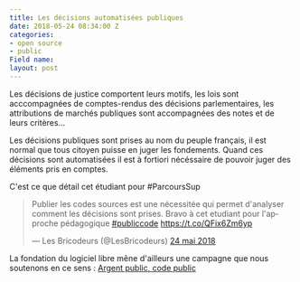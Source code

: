 ```yaml
---
title: Les décisions automatisées publiques
date: 2018-05-24 08:34:00 Z
categories:
- open source
- public
Field name: 
layout: post
---
```


Les décisions de justice comportent leurs motifs, les lois sont acccompagnées de comptes-rendus des décisions parlementaires, les attributions de marchés publiques sont accompagnées des notes et de leurs critères... 

Les décisions publiques sont prises au nom du peuple français, il est normal que tous citoyen puisse en juger les fondements. Quand ces décisions sont automatisées il est à fortiori nécéssaire de pouvoir juger des éléments pris en comptes. 

C'est ce que détail cet étudiant pour #ParcoursSup
<blockquote class="twitter-tweet" data-lang="fr"><p lang="fr" dir="ltr">Publier les codes sources est une nécessitée qui permet d&#39;analyser comment les décisions sont prises. Bravo à cet etudiant pour l&#39;approche pédagogique <a href="https://twitter.com/hashtag/publiccode?src=hash&amp;ref_src=twsrc%5Etfw">#publiccode</a> <a href="https://t.co/QFix6Zm6yp">https://t.co/QFix6Zm6yp</a></p>&mdash; Les Bricodeurs (@LesBricodeurs) <a href="https://twitter.com/LesBricodeurs/status/999555234270793728?ref_src=twsrc%5Etfw">24 mai 2018</a></blockquote>
<script async src="https://platform.twitter.com/widgets.js" charset="utf-8"></script>

La fondation du logiciel libre mêne d'ailleurs une campagne que nous soutenons en ce sens : [Argent public, code public ](https://publiccode.eu)
